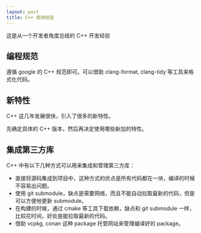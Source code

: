 ```yaml
---
layout: post
title: C++ 使用经验
---
```


这是从一个开发者角度总结的 C++ 开发经验

## 编程规范

遵循 google 的 C++ 规范即可。可以借助 clang-format, clang-tidy 等工具来格式化代码。

## 新特性

C++ 这几年发展很快，引入了很多的新特性。

先确定具体的 C++ 版本，然后再决定使用哪些新加的特性。

## 集成第三方库

C++ 中有以下几种方式可以用来集成和管理第三方库：

- 直接将源码集成到项目中，这种方式的优点是所有代码都在一块，编译的时候不容易出问题。
- 使用 git submodule，缺点是需要网络，而且不能自动拉取最新的代码，但是可以方便地更新 submodule。
- 在构建的时候，通过 cmake 等工具下载依赖，缺点和 git submodule 一样，比较花时间，好处是能拉取最新的代码。
- 借助 vcpkg, conan 这种 package 托管网站来管理编译好的 package。
